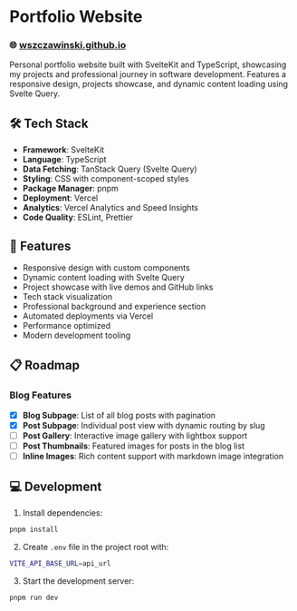 # Portfolio Website

### 🌐 [wszczawinski.github.io](https://wszczawinski.github.io)

Personal portfolio website built with SvelteKit and TypeScript, showcasing my projects and professional journey in
software development. Features a responsive design, projects showcase, and dynamic content loading using Svelte Query.

## 🛠️ Tech Stack

- **Framework**: SvelteKit
- **Language**: TypeScript
- **Data Fetching**: TanStack Query (Svelte Query)
- **Styling**: CSS with component-scoped styles
- **Package Manager**: pnpm
- **Deployment**: Vercel
- **Analytics**: Vercel Analytics and Speed Insights
- **Code Quality**: ESLint, Prettier

## 🚀 Features

- Responsive design with custom components
- Dynamic content loading with Svelte Query
- Project showcase with live demos and GitHub links
- Tech stack visualization
- Professional background and experience section
- Automated deployments via Vercel
- Performance optimized
- Modern development tooling

## 📋 Roadmap

### Blog Features

- [x] **Blog Subpage**: List of all blog posts with pagination
- [x] **Post Subpage**: Individual post view with dynamic routing by slug
- [ ] **Post Gallery**: Interactive image gallery with lightbox support
- [ ] **Post Thumbnails**: Featured images for posts in the blog list
- [ ] **Inline Images**: Rich content support with markdown image integration

## 💻 Development

1. Install dependencies:

```bash
pnpm install
```

2. Create `.env` file in the project root with:
```bash
VITE_API_BASE_URL=api_url
```

3. Start the development server:

```bash
pnpm run dev
```
